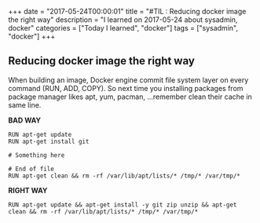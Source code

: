 +++
date = "2017-05-24T00:00:01"
title = "#TIL : Reducing docker image the right way"
description = "I learned on 2017-05-24 about sysadmin, docker"
categories = ["Today I learned", "docker"]
tags = ["sysadmin", "docker"]
+++



## Reducing docker image the right way

When building an image, Docker engine commit file system layer on every command (RUN, ADD, COPY). So next time you installing packages from package manager likes apt, yum, pacman, ...remember clean their cache in same line.

**BAD WAY**

```
RUN apt-get update
RUN apt-get install git

# Something here

# End of file
RUN apt-get clean && rm -rf /var/lib/apt/lists/* /tmp/* /var/tmp/*
```

**RIGHT WAY**

```
RUN apt-get update && apt-get install -y git zip unzip && apt-get clean && rm -rf /var/lib/apt/lists/* /tmp/* /var/tmp/*
```
